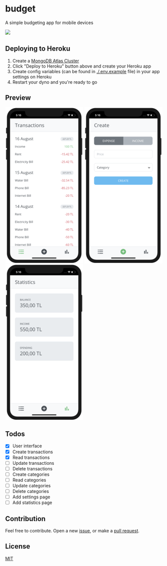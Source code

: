 # budget

A simple budgeting app for mobile devices

[![](https://www.herokucdn.com/deploy/button.svg)](https://www.heroku.com/deploy/?template=https://github.com/ozgrozer/budget)

## Deploying to Heroku

1. Create a [MongoDB Atlas Cluster](https://www.mongodb.com/cloud)
2. Click "Deploy to Heroku" button above and create your Heroku app
3. Create config variables (can be found in [./.env.example](.env.example) file) in your app settings on Heroku
4. Restart your dyno and you're ready to go

## Preview

<img src="./preview/transactions.png" alt="" width="250" /> <img src="./preview/create.png" alt="" width="250" /> <img src="./preview/statistics.png" alt="" width="250" />

## Todos

- [x] User interface
- [x] Create transactions
- [x] Read transactions
- [ ] Update transactions
- [ ] Delete transactions
- [ ] Create categories
- [ ] Read categories
- [ ] Update categories
- [ ] Delete categories
- [ ] Add settings page
- [ ] Add statistics page

## Contribution

Feel free to contribute. Open a new [issue](https://github.com/ozgrozer/budget/issues), or make a [pull request](https://github.com/ozgrozer/budget/pulls).

## License

[MIT](license)
